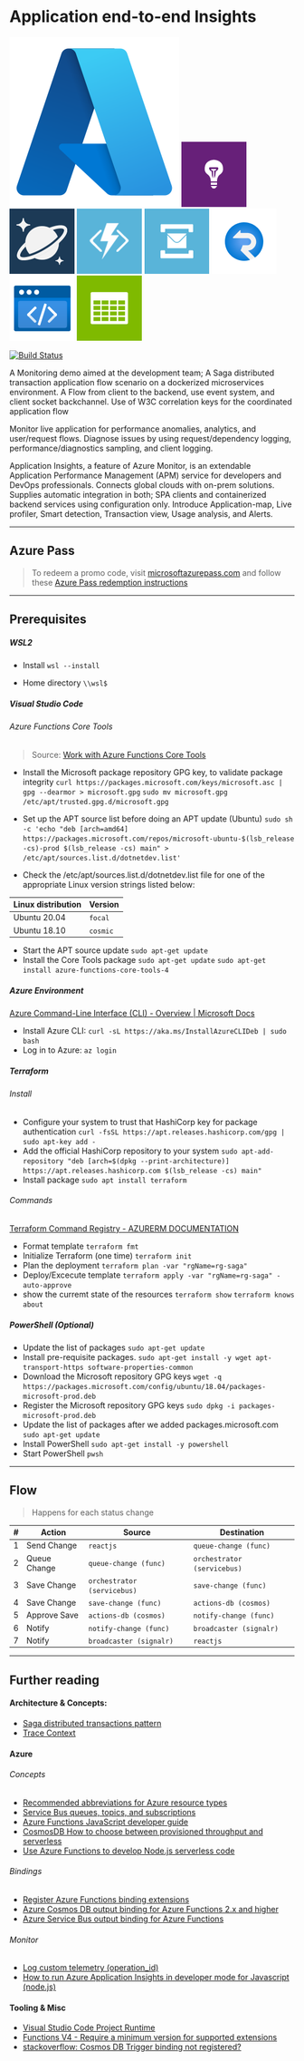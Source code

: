 # Application end-to-end Insights
[![N|Azure Portal](https://github.com/eladtpro/disaster-evac-react-node/blob/main/.readme/azure.svg?raw=true)](https://ms.portal.azure.com/) [![N|Azure Application Insights](https://github.com/eladtpro/disaster-evac-react-node/blob/main/.readme/AppInsights.png?raw=true)](https://azure.microsoft.com/en-us/services/monitor) [![N|CosmosDB](https://github.com/eladtpro/disaster-evac-react-node/blob/main/.readme/CosmosDB.png?raw=true)](https://azure.microsoft.com/en-us/services/cosmos-db) [![N|Azure Functions](https://github.com/eladtpro/disaster-evac-react-node/blob/main/.readme/FunctionApp.png?raw=true)](https://azure.microsoft.com/en-us/services/functions) [![N|Service Bus](https://github.com/eladtpro/disaster-evac-react-node/blob/main/.readme/ServiceBus.png?raw=true)](https://azure.microsoft.com/en-us/services/service-bus) [![N|Azure SignalR Service](https://github.com/eladtpro/disaster-evac-react-node/blob/main/.readme/SignalR.png?raw=true)](https://azure.microsoft.com/en-us/services/signalr-service) [![N|Static Web Apps](https://github.com/eladtpro/disaster-evac-react-node/blob/main/.readme/StaticWebApp.png?raw=true)](https://azure.microsoft.com/en-us/services/app-service/static) [![N|Storage](https://github.com/eladtpro/disaster-evac-react-node/blob/main/.readme/StorageAccount.png?raw=true)](https://azure.microsoft.com/en-us/product-categories/storage)

[![Build Status](https://travis-ci.org/joemccann/dillinger.svg?branch=master)](https://travis-ci.org/joemccann/dillinger)

A Monitoring demo aimed at the development team; A Saga distributed transaction application flow scenario on a dockerized microservices environment.
A Flow from client to the backend, use event system, and client socket backchannel. Use of W3C correlation keys for the coordinated
application flow

Monitor live application for performance anomalies, analytics, and user/request flows. Diagnose issues by using request/dependency logging, performance/diagnostics sampling, and client logging.
 
Application Insights, a feature of Azure Monitor, is an extendable Application Performance Management (APM) service for developers and DevOps professionals. Connects global clouds with on-prem solutions.
Supplies automatic integration in both; SPA clients and containerized backend services using configuration only.
Introduce Application-map, Live profiler, Smart detection, Transaction view, Usage analysis, and Alerts.


___

## Azure Pass
> To redeem a promo code, visit [microsoftazurepass.com](https://www.microsoftazurepass.com/) and follow these [Azure Pass redemption instructions](https://www.microsoftazurepass.com/Home/HowTo) 

___
## Prerequisites


##### WSL2
* Install
    `wsl --install`

* Home directory
    `\\wsl$`

##### Visual Studio Code

###### Azure Functions Core Tools
> Source: [Work with Azure Functions Core Tools](https://docs.microsoft.com/en-us/azure/azure-functions/functions-run-local?tabs=v4%2Clinux%2Ccsharp%2Cportal%2Cbash%2Ckeda#install-the-azure-functions-core-tools)

* Install the Microsoft package repository GPG key, to validate package integrity
    `curl https://packages.microsoft.com/keys/microsoft.asc | gpg --dearmor > microsoft.gpg`
    `sudo mv microsoft.gpg /etc/apt/trusted.gpg.d/microsoft.gpg`

* Set up the APT source list before doing an APT update (Ubuntu)
    `sudo sh -c 'echo "deb [arch=amd64] https://packages.microsoft.com/repos/microsoft-ubuntu-$(lsb_release -cs)-prod $(lsb_release -cs) main" > /etc/apt/sources.list.d/dotnetdev.list'`

* Check the /etc/apt/sources.list.d/dotnetdev.list file for one of the appropriate Linux version strings listed below:

| Linux distribution        | Version |
| -----------               | ----------- |
| Ubuntu 20.04              | `focal`     |
| Ubuntu 18.10              | `cosmic`    |

* Start the APT source update
    `sudo apt-get update`
* Install the Core Tools package
    `sudo apt-get update`
    `sudo apt-get install azure-functions-core-tools-4`

##### Azure Environment

[Azure Command-Line Interface (CLI) - Overview | Microsoft Docs](https://docs.microsoft.com/en-us/cli/azure/)

* Install Azure CLI: 
    `curl -sL https://aka.ms/InstallAzureCLIDeb | sudo bash`
* Log in to Azure:
    `az login`

##### Terraform

###### Install
* Configure your system to trust that HashiCorp key for package authentication
`curl -fsSL https://apt.releases.hashicorp.com/gpg | sudo apt-key add -`
* Add the official HashiCorp repository to your system
`sudo apt-add-repository "deb [arch=$(dpkg --print-architecture)] https://apt.releases.hashicorp.com $(lsb_release -cs) main"`
* Install package
`sudo apt install terraform`


###### Commands

[Terraform Command Registry - AZURERM DOCUMENTATION](https://registry.terraform.io/providers/hashicorp/azurerm/latest/docs)

* Format template
    `terraform fmt`
* Initialize Terraform (one time)
    `terraform init`
* Plan the deployment
    `terraform plan -var "rgName=rg-saga"`
* Deploy/Excecute template
    `terraform apply -var "rgName=rg-saga" -auto-approve`   
* show the curremt state of the resources
    `terraform show` 
    `terraform knows about`

##### PowerShell (Optional)

* Update the list of packages
    `sudo apt-get update`
* Install pre-requisite packages.
    `sudo apt-get install -y wget apt-transport-https software-properties-common`
* Download the Microsoft repository GPG keys
    `wget -q https://packages.microsoft.com/config/ubuntu/18.04/packages-microsoft-prod.deb`
* Register the Microsoft repository GPG keys
    `sudo dpkg -i packages-microsoft-prod.deb`
* Update the list of packages after we added packages.microsoft.com
    `sudo apt-get update`
* Install PowerShell
    `sudo apt-get install -y powershell`
* Start PowerShell
    `pwsh`

___
## Flow

> Happens for each status change

| #   | Action          | Source                      | Destination                 |
| --  | -----------     | -----------                 | -----------                 |
| 1   | Send Change     | `reactjs`                   | `queue-change (func)`       |
| 2   | Queue Change    | `queue-change (func)`       | `orchestrator (servicebus)` |
| 3   | Save Change     | `orchestrator (servicebus)` | `save-change (func)`        |
| 4   | Save Change     | `save-change (func)`        | `actions-db (cosmos)`       |
| 5   | Approve Save    | `actions-db (cosmos)`       | `notify-change (func)`      |
| 6   | Notify          | `notify-change (func)`      | `broadcaster (signalr)`     |
| 7   | Notify          | `broadcaster (signalr)`     | `reactjs`                   |


___
## Further reading

#### Architecture & Concepts:
- [Saga distributed transactions pattern](https://docs.microsoft.com/en-us/azure/architecture/reference-architectures/saga/saga)
- [Trace Context](https://www.w3.org/TR/trace-context/)


#### Azure

###### Concepts
- [Recommended abbreviations for Azure resource types](https://docs.microsoft.com/en-us/azure/cloud-adoption-framework/ready/azure-best-practices/resource-abbreviations)
- [Service Bus queues, topics, and subscriptions](https://docs.microsoft.com/en-us/azure/service-bus-messaging/service-bus-queues-topics-subscriptions)
- [Azure Functions JavaScript developer guide](https://docs.microsoft.com/en-us/azure/azure-functions/functions-reference-node?tabs=v2)
- [CosmosDB How to choose between provisioned throughput and serverless](https://docs.microsoft.com/en-us/azure/cosmos-db/throughput-serverless)
- [Use Azure Functions to develop Node.js serverless code](https://docs.microsoft.com/en-us/azure/developer/javascript/how-to/develop-serverless-apps)

###### Bindings
- [Register Azure Functions binding extensions](https://docs.microsoft.com/en-us/azure/azure-functions/functions-bindings-register?source=docs#access-extensions-in-non-net-languages)
- [Azure Cosmos DB output binding for Azure Functions 2.x and higher](https://docs.microsoft.com/en-us/azure/azure-functions/functions-bindings-cosmosdb-v2-output?tabs=javascript)
- [Azure Service Bus output binding for Azure Functions](https://docs.microsoft.com/en-us/azure/azure-functions/functions-bindings-service-bus-output?tabs=javascript)

###### Monitor
- [Log custom telemetry (operation_id)](https://docs.microsoft.com/en-us/azure/azure-functions/functions-reference-node?tabs=v2#log-custom-telemetry)
- [How to run Azure Application Insights in developer mode for Javascript (node.js)](https://stackoverflow.com/questions/55183717/how-to-run-azure-application-insights-in-developer-mode-for-javascript-node-js)

#### Tooling & Misc
- [Visual Studio Code Project Runtime](https://github.com/Microsoft/vscode-azurefunctions/wiki/Project-Runtime)
- [Functions V4 - Require a minimum version for supported extensions](https://github.com/Azure/Azure-Functions/issues/1987)
- [stackoverflow: Cosmos DB Trigger binding not registered?](https://stackoverflow.com/questions/60239375/cosmos-db-trigger-binding-not-registered)